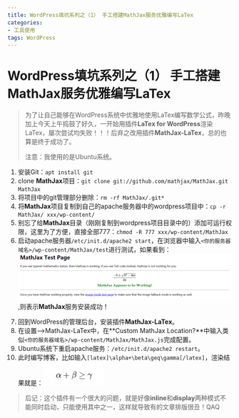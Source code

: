 ```yaml
---
title: WordPress填坑系列之（1） 手工搭建MathJax服务优雅编写LaTex
categories: 
- 工具使用
tags: WordPress
---
```


# WordPress填坑系列之（1） 手工搭建MathJax服务优雅编写LaTex

> 为了让自己能够在WordPress系统中优雅地使用LaTex编写数学公式，昨晚加上今天上午捣鼓了好久，一开始用插件**LaTex for WordPress**渲染LaTex，屡次尝试均失败！！！后弃之改用插件**MathJax-LaTex**，总的也算是终于成功了。
>
> 注意：我使用的是Ubuntu系统。

1. 安装Git：`apt install git`
2. clone **MathJax**项目：`git clone git://github.com/mathjax/MathJax.git MathJax`
3. 将项目中的git管理部分删除：`rm -rf MathJax/.git*`
4. 将**MathJax**项目复制到自己的apache服务器中的wordpress项目中：`cp -r MathJax/ xxx/wp-content/`
5. 别忘了给**MathJax**目录（刚刚复制到wordpress项目目录中的）添加可运行权限，这里为了方便，直接全部777：`chmod -R 777 xxx/wp-content/MathJax`
6. 启动apache服务器`/etc/init.d/apache2 start`，在浏览器中输入`<你的服务器域名>/wp-content/MathJax/test`进行测试，如果看到：![](./res/2019-01-16/1.PNG),则表示**MathJax**服务安装成功！

<!--more-->

7. 回到WordPress的管理后台，安装插件**MathJax-LaTex**。
8. 在设置-->MathJax-LaTex中，在**Custom MathJax Location?**中输入类似`<你的服务器域名>/wp-content/MathJax/MathJax.js`完成配置。
9.  Ubuntu系统下重启apache服务：`/etc/init.d/apache2 restart`。
10. 此时编写博客，比如输入`[latex]\alpha+\beta\geq\gamma[/latex]`，渲染结果就是：![](./res/2019-01-16/2.PNG)

> 后记：这个插件有一个很大的问题，就是好像**inline**和**display**两种模式不能同时启动，只能使用其中之一，这样就导致有的文章排版很丑！QAQ